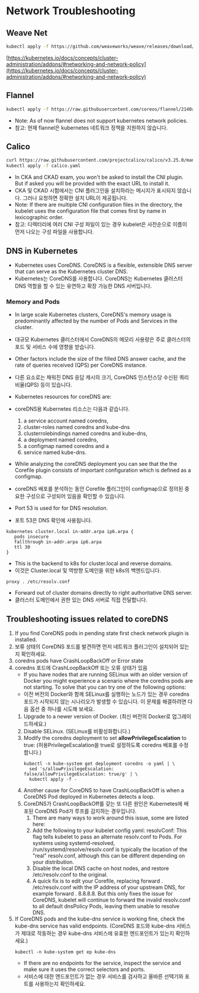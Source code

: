 # Network Troubleshooting

## Weave Net

```bash
kubectl apply -f https://github.com/weaveworks/weave/releases/download/v2.8.1/weave-daemonset-k8s.yaml
```

[https://kubernetes.io/docs/concepts/cluster-administration/addons/#networking-and-network-policy](https://kubernetes.io/docs/concepts/cluster-administration/addons/#networking-and-network-policy)

## Flannel 

```bash
kubectl apply -f https://raw.githubusercontent.com/coreos/flannel/2140ac876ef134e0ed5af15c65e414cf26827915/Documentation/kube-flannel.yml
```

* Note: As of now flannel does not support kubernetes network policies.
* 참고: 현재 flannel은 kubernetes 네트워크 정책을 지원하지 않습니다.

## Calico 

```bash
curl https://raw.githubusercontent.com/projectcalico/calico/v3.25.0/manifests/calico.yaml -O
kubectl apply -f calico.yaml
```

* In CKA and CKAD exam, you won't be asked to install the CNI plugin. But if asked you will be provided with the exact URL to install it.
* CKA 및 CKAD 시험에서는 CNI 플러그인을 설치하라는 메시지가 표시되지 않습니다. 그러나 요청하면 정확한 설치 URL이 제공됩니다.
* Note: If there are multiple CNI configuration files in the directory, the kubelet uses the configuration file that comes first by name in lexicographic order.
* 참고: 디렉터리에 여러 CNI 구성 파일이 있는 경우 kubelet은 사전순으로 이름이 먼저 나오는 구성 파일을 사용합니다.

## DNS in Kubernetes

* Kubernetes uses CoreDNS. CoreDNS is a flexible, extensible DNS server that can serve as the Kubernetes cluster DNS.
* Kubernetes는 CoreDNS를 사용합니다. CoreDNS는 Kubernetes 클러스터 DNS 역할을 할 수 있는 유연하고 확장 가능한 DNS 서버입니다.

### Memory and Pods

* In large scale Kubernetes clusters, CoreDNS's memory usage is predominantly affected by the number of Pods and Services in the cluster.
* 대규모 Kubernetes 클러스터에서 CoreDNS의 메모리 사용량은 주로 클러스터의 포드 및 서비스 수에 영향을 받습니다.
* Other factors include the size of the filled DNS answer cache, and the rate of queries received (QPS) per CoreDNS instance.
* 다른 요소로는 채워진 DNS 응답 캐시의 크기, CoreDNS 인스턴스당 수신된 쿼리 비율(QPS) 등이 있습니다.

* Kubernetes resources for coreDNS are:   
* coreDNS용 Kubernetes 리소스는 다음과 같습니다.
    1. a service account named coredns,
    1. cluster-roles named coredns and kube-dns
    1. clusterrolebindings named coredns and kube-dns, 
    1. a deployment named coredns,
    1. a configmap named coredns and a
    1. service named kube-dns.

* While analyzing the coreDNS deployment you can see that the the Corefile plugin consists of important configuration which is defined as a configmap.
* coreDNS 배포를 분석하는 동안 Corefile 플러그인이 configmap으로 정의된 중요한 구성으로 구성되어 있음을 확인할 수 있습니다.

* Port 53 is used for for DNS resolution.
* 포트 53은 DNS 확인에 사용됩니다.

```
kubernetes cluster.local in-addr.arpa ip6.arpa {
   pods insecure
   fallthrough in-addr.arpa ip6.arpa
   ttl 30
}
```

* This is the backend to k8s for cluster.local and reverse domains.
* 이것은 Cluster.local 및 역방향 도메인을 위한 k8s의 백엔드입니다.

```
proxy . /etc/resolv.conf
```

* Forward out of cluster domains directly to right authoritative DNS server.
* 클러스터 도메인에서 권한 있는 DNS 서버로 직접 전달합니다.

## Troubleshooting issues related to coreDNS

1. If you find CoreDNS pods in pending state first check network plugin is installed.
1. 보류 상태의 CoreDNS 포드를 발견하면 먼저 네트워크 플러그인이 설치되어 있는지 확인하세요.
1. coredns pods have CrashLoopBackOff or Error state
1. coredns 포드에 CrashLoopBackOff 또는 오류 상태가 있음
    * If you have nodes that are running SELinux with an older version of Docker you might experience a scenario where the coredns pods are not starting. To solve that you can try one of the following options:
    * 이전 버전의 Docker와 함께 SELinux를 실행하는 노드가 있는 경우 coredns 포드가 시작되지 않는 시나리오가 발생할 수 있습니다. 이 문제를 해결하려면 다음 옵션 중 하나를 시도해 보세요.
    1. Upgrade to a newer version of Docker.
        (최신 버전의 Docker로 업그레이드하세요.)
    1. Disable SELinux.
        (SELinux를 비활성화합니다.)
    1. Modify the coredns deployment to set **allowPrivilegeEscalation** to true:
        (허용PrivilegeEscalation을 true로 설정하도록 coredns 배포를 수정합니다.)
        ```
        kubectl -n kube-system get deployment coredns -o yaml | \
          sed 's/allowPrivilegeEscalation: false/allowPrivilegeEscalation: true/g' | \
          kubectl apply -f -
        ```
    1. Another cause for CoreDNS to have CrashLoopBackOff is when a CoreDNS Pod deployed in Kubernetes detects a loop.
    1. CoreDNS가 CrashLoopBackOff를 갖는 또 다른 원인은 Kubernetes에 배포된 CoreDNS Pod가 루프를 감지하는 경우입니다.
        1. There are many ways to work around this issue, some are listed here:
        1. Add the following to your kubelet config yaml: resolvConf: 
            <path-to-your-real-resolv-conf-file> This flag tells kubelet to pass an alternate resolv.conf to Pods. 
            For systems using systemd-resolved, /run/systemd/resolve/resolv.conf is typically the location of the "real" resolv.conf, although this can be different depending on your distribution.
        1. Disable the local DNS cache on host nodes, and restore /etc/resolv.conf to the original.
        1. A quick fix is to edit your Corefile, replacing forward . /etc/resolv.conf with the IP address of your upstream DNS, for example forward . 8.8.8.8. But this only fixes the issue for CoreDNS, kubelet will continue to forward the invalid resolv.conf to all default dnsPolicy Pods, leaving them unable to resolve DNS.
1. If CoreDNS pods and the kube-dns service is working fine, check the kube-dns service has valid endpoints.
    (CoreDNS 포드와 kube-dns 서비스가 제대로 작동하는 경우 kube-dns 서비스에 유효한 엔드포인트가 있는지 확인하세요.)
    ```
    kubectl -n kube-system get ep kube-dns
    ```
    * If there are no endpoints for the service, inspect the service and make sure it uses the correct selectors and ports.
    * 서비스에 대한 엔드포인트가 없는 경우 서비스를 검사하고 올바른 선택기와 포트를 사용하는지 확인하세요.
